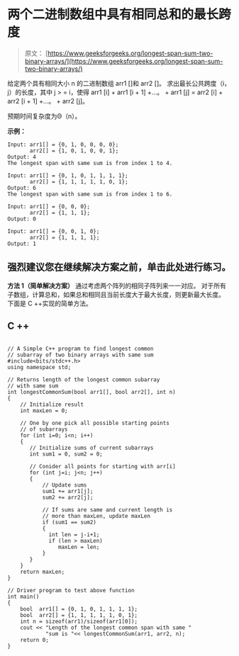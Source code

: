 # 两个二进制数组中具有相同总和的最长跨度

> 原文： [https://www.geeksforgeeks.org/longest-span-sum-two-binary-arrays/](https://www.geeksforgeeks.org/longest-span-sum-two-binary-arrays/)

给定两个具有相同大小 n 的二进制数组 arr1 []和 arr2 []。 求出最长公共跨度（i，j）的长度，其中 j > = i，使得 arr1 [i] + arr1 [i + 1] +…。 + arr1 [j] = arr2 [i] + arr2 [i + 1] +…。 + arr2 [j]。

预期时间复杂度为Θ（n）。

**示例：**

```
Input: arr1[] = {0, 1, 0, 0, 0, 0};
       arr2[] = {1, 0, 1, 0, 0, 1};
Output: 4
The longest span with same sum is from index 1 to 4.

Input: arr1[] = {0, 1, 0, 1, 1, 1, 1};
       arr2[] = {1, 1, 1, 1, 1, 0, 1};
Output: 6
The longest span with same sum is from index 1 to 6.

Input: arr1[] = {0, 0, 0};
       arr2[] = {1, 1, 1};
Output: 0

Input: arr1[] = {0, 0, 1, 0};
       arr2[] = {1, 1, 1, 1};
Output: 1

```

[](https://practice.geeksforgeeks.org/problem-page.php?pid=188)

## 强烈建议您在继续解决方案之前，单击此处进行练习。

**方法 1（简单解决方案）**
通过考虑两个阵列的相同子阵列来一一对应。 对于所有子数组，计算总和，如果总和相同且当前长度大于最大长度，则更新最大长度。 下面是 C ++实现的简单方法。

## C ++

```

// A Simple C++ program to find longest common 
// subarray of two binary arrays with same sum 
#include<bits/stdc++.h> 
using namespace std; 

// Returns length of the longest common subarray 
// with same sum 
int longestCommonSum(bool arr1[], bool arr2[], int n) 
{ 
    // Initialize result 
    int maxLen = 0; 

    // One by one pick all possible starting points 
    // of subarrays 
    for (int i=0; i<n; i++) 
    { 
       // Initialize sums of current subarrays 
       int sum1 = 0, sum2 = 0; 

       // Conider all points for starting with arr[i] 
       for (int j=i; j<n; j++) 
       { 
           // Update sums 
           sum1 += arr1[j]; 
           sum2 += arr2[j]; 

           // If sums are same and current length is 
           // more than maxLen, update maxLen 
           if (sum1 == sum2) 
           { 
             int len = j-i+1; 
             if (len > maxLen) 
                maxLen = len; 
           } 
       } 
    } 
    return maxLen; 
} 

// Driver program to test above function 
int main() 
{ 
    bool  arr1[] = {0, 1, 0, 1, 1, 1, 1}; 
    bool  arr2[] = {1, 1, 1, 1, 1, 0, 1}; 
    int n = sizeof(arr1)/sizeof(arr1[0]); 
    cout << "Length of the longest common span with same "
            "sum is "<< longestCommonSum(arr1, arr2, n); 
    return 0; 
} 

```